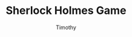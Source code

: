 ---
title: Sherlock Holmes Game
link: https://preview.p5js.org/gr347391/present/h925eL59d
author: Timothy
grade: 10
image: /2021/bunnygames/Picture2.png
description: Avoid nasty Jeremy Clarkson as he does not want to share his biscuits while trying to collect them.
layout: project
---
